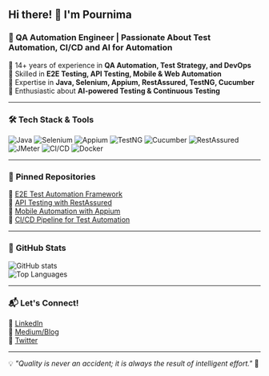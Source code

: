 ## Hi there! 👋 I'm Pournima
### 🚀 QA Automation Engineer | Passionate About Test Automation, CI/CD and AI for Automation

🔹 14+ years of experience in **QA Automation, Test Strategy, and DevOps**  
🔹 Skilled in **E2E Testing, API Testing, Mobile & Web Automation**  
🔹 Expertise in **Java, Selenium, Appium, RestAssured, TestNG, Cucumber**  
🔹 Enthusiastic about **AI-powered Testing & Continuous Testing**  

---

### 🛠️ **Tech Stack & Tools**
![Java](https://img.shields.io/badge/Java-ED8B00?style=flat&logo=java&logoColor=white)
![Selenium](https://img.shields.io/badge/Selenium-43B02A?style=flat&logo=selenium&logoColor=white)
![Appium](https://img.shields.io/badge/Appium-9C27B0?style=flat&logo=appium&logoColor=white)
![TestNG](https://img.shields.io/badge/TestNG-FF6F00?style=flat)
![Cucumber](https://img.shields.io/badge/Cucumber-23D300?style=flat&logo=cucumber&logoColor=white)
![RestAssured](https://img.shields.io/badge/RestAssured-4CAF50?style=flat)
![JMeter](https://img.shields.io/badge/JMeter-E2231A?style=flat&logo=apachejmeter&logoColor=white)
![CI/CD](https://img.shields.io/badge/CI/CD-004880?style=flat&logo=githubactions&logoColor=white)
![Docker](https://img.shields.io/badge/Docker-2496ED?style=flat&logo=docker&logoColor=white)

---

### 📌 **Pinned Repositories**
🌟 [E2E Test Automation Framework](https://github.com/yourusername/e2e-automation)  
🌟 [API Testing with RestAssured](https://github.com/yourusername/api-testing)  
🌟 [Mobile Automation with Appium](https://github.com/yourusername/appium-framework)  
🌟 [CI/CD Pipeline for Test Automation](https://github.com/yourusername/ci-cd-testing)  

---

### 🚀 **GitHub Stats**
![GitHub stats](https://github-readme-stats.vercel.app/api?username=yourusername&show_icons=true&theme=dark)  
![Top Languages](https://github-readme-stats.vercel.app/api/top-langs/?username=yourusername&layout=compact&theme=dark)  

---

### 📬 **Let's Connect!**
🔗 [LinkedIn](https://www.linkedin.com/in/yourprofile/)  
🔗 [Medium/Blog](https://yourblog.com/)  
🔗 [Twitter](https://twitter.com/yourhandle)  

---

💡 *"Quality is never an accident; it is always the result of intelligent effort."* 🚀  

